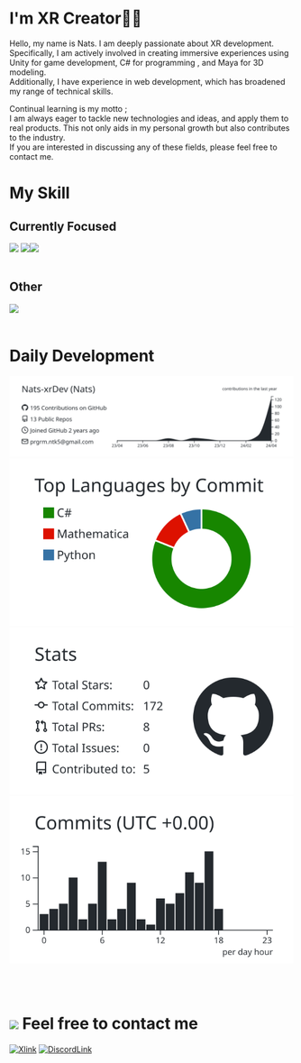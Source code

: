 # I'm XR Creator🧑‍💻
Hello, my name is Nats. I am deeply passionate about  XR development. <br>
Specifically, I am actively involved in creating immersive experiences using Unity for game development, C# for programming , and Maya for 3D modeling. <br> Additionally, I have experience in web development, which has broadened my range of technical skills.


Continual learning is my motto ; <br>I am always eager to tackle new technologies and ideas, and apply them to real products. This not only aids in my personal growth but also contributes to the industry. <br>If you are interested in discussing any of these fields, please feel free to contact me.
# My Skill
## Currently Focused
<img src="https://skillicons.dev/icons?i=unity,cs&theme=light" /> <img src ="https://github.com/Nats-xrDev/Nats-xrDev/assets/86301377/48e86101-7e80-41be-ae62-ca0db6ea615a" width = 54px><img src="https://skillicons.dev/icons?i=blender,gcp&theme=light" /> <br /><br />
## Other
<img src="https://skillicons.dev/icons?i=html,css,js,py,vim,figma,git,github,bitbucket,visualstudio,vscode,ps,ai,ae,xd&theme=light" /> <br /><br />

# Daily Development
[![](https://raw.githubusercontent.com/Nats-xrDev/Nats-xrDev/main/profile-summary-card-output/graywhite/0-profile-details.svg)](https://github.com/vn7n24fzkq/github-profile-summary-cards)
[![](https://raw.githubusercontent.com/Nats-xrDev/Nats-xrDev/main/profile-summary-card-output/graywhite/2-most-commit-language.svg)](https://github.com/vn7n24fzkq/github-profile-summary-cards)
[![](https://raw.githubusercontent.com/Nats-xrDev/Nats-xrDev/main/profile-summary-card-output/graywhite/3-stats.svg)](https://github.com/vn7n24fzkq/github-profile-summary-cards) [![](https://raw.githubusercontent.com/Nats-xrDev/Nats-xrDev/main/profile-summary-card-output/graywhite/4-productive-time.svg)](https://github.com/vn7n24fzkq/github-profile-summary-cards)


<br><br>

# <img src="https://github.com/Nats-xrDev/Nats-xrDev/assets/86301377/f6202835-52e4-4dc9-8c51-6bb70c6ae49f" width = 3%> Feel free to contact me 
<p align="left">
<a href="https://twitter.com/nats_vr" target="_blank"><img align="center" src="https://github.com/Nats-xrDev/Nats-xrDev/assets/86301377/d7315d6f-74b3-4a17-855b-edbb2d3fba40" alt="Xlink" width="60" /></a>
<a href="https://discord.com/users/1151111167561961544"target="_blank"><img align="center" src="https://github.com/Nats-xrDev/Nats-xrDev/assets/86301377/1cfc1d1a-e6ca-46f3-a33d-074642ecb04d" alt="DiscordLink" width="60" /></a>


</a>
</p>
